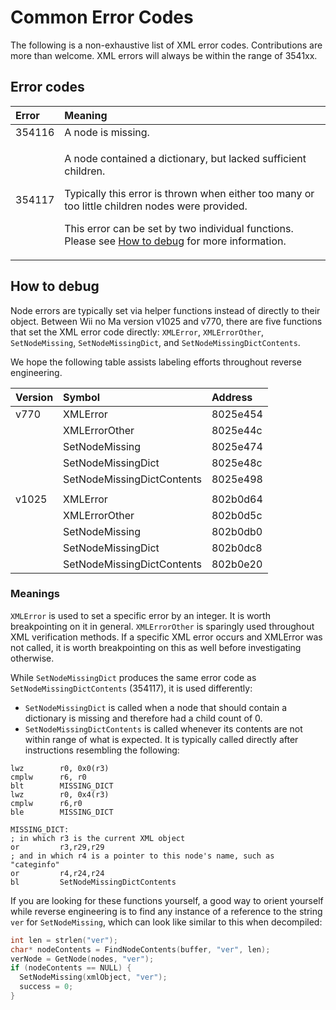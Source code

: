 # Common Error Codes

The following is a non-exhaustive list of XML error codes. Contributions are more than welcome. XML errors will always be within the range of 3541xx.

## Error codes

<table>
  <thead>
    <tr>
      <th style="text-align:left">Error</th>
      <th style="text-align:left">Meaning</th>
    </tr>
  </thead>
  <tbody>
    <tr>
      <td style="text-align:left">354116</td>
      <td style="text-align:left">A node is missing.</td>
    </tr>
    <tr>
      <td style="text-align:left">354117</td>
      <td style="text-align:left">
        <p>A node contained a dictionary, but lacked sufficient children.</p>
        <p>Typically this error is thrown when either too many or too little children
          nodes were provided.</p>
        <p></p>
        <p>This error can be set by two individual functions. Please see <a href="common-error-codes.md#how-to-debug">How to debug</a> for
          more information.</p>
      </td>
    </tr>
  </tbody>
</table>

## How to debug

Node errors are typically set via helper functions instead of directly to their object. Between Wii no Ma version v1025 and v770, there are five functions that set the XML error code directly: `XMLError`, `XMLErrorOther`, `SetNodeMissing`, `SetNodeMissingDict`, and `SetNodeMissingDictContents`.

We hope the following table assists labeling efforts throughout reverse engineering.

| Version | Symbol | Address |
| :--- | :--- | :--- |
| v770 | XMLError | 8025e454 |
|  | XMLErrorOther | 8025e44c |
|  | SetNodeMissing | 8025e474 |
|  | SetNodeMissingDict | 8025e48c |
|  | SetNodeMissingDictContents | 8025e498 |
|  |  |  |
| v1025 | XMLError | 802b0d64 |
|  | XMLErrorOther | 802b0d5c |
|  | SetNodeMissing | 802b0db0 |
|  | SetNodeMissingDict | 802b0dc8 |
|  | SetNodeMissingDictContents | 802b0e20 |

### Meanings

`XMLError` is used to set a specific error by an integer. It is worth breakpointing on it in general. `XMLErrorOther` is sparingly used throughout XML verification methods. If a specific XML error occurs and XMLError was not called, it is worth breakpointing on this as well before investigating otherwise.



While `SetNodeMissingDict` produces the same error code as `SetNodeMissingDictContents` \(354117\), it is used differently:

*  `SetNodeMissingDict` is called when a node that should contain a dictionary is missing and therefore had a child count of 0.
*  `SetNodeMissingDictContents` is called whenever its contents are not within range of what is expected. It is typically called directly after instructions resembling the following:

```text
lwz        r0, 0x0(r3)
cmplw      r6, r0
blt        MISSING_DICT
lwz        r0, 0x4(r3)
cmplw      r6,r0
ble        MISSING_DICT

MISSING_DICT:
; in which r3 is the current XML object
or         r3,r29,r29
; and in which r4 is a pointer to this node's name, such as "categinfo"
or         r4,r24,r24
bl         SetNodeMissingDictContents
```



If you are looking for these functions yourself, a good way to orient yourself while reverse engineering is to find any instance of a reference to the string `ver` for `SetNodeMissing`, which can look like similar to this when decompiled:

```c
int len = strlen("ver");
char* nodeContents = FindNodeContents(buffer, "ver", len);
verNode = GetNode(nodes, "ver");
if (nodeContents == NULL) {
  SetNodeMissing(xmlObject, "ver");
  success = 0;
}
```

